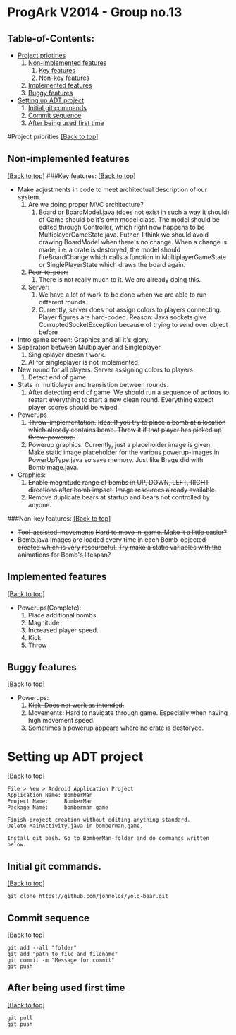 ProgArk V2014 - Group no.13
=========
Table-of-Contents:
------------------
*	[Project priotiries](#project-priorities)
	1.	[Non-implemented features](#non-implemented-features)
		1.	[Key features](#key-features)
		2.	[Non-key features](#non-key-features)
	2.	[Implemented features](#implemented-features)
	3.	[Buggy features](#buggy-features)
*	[Setting up ADT project](#setting-up-adt-project)
	1.	[Initial git commands](#initial-git-commands)
	2.	[Commit sequence](#commit-sequence)
	3.	[After being used first time](#after-being-used-first-time)

#Project priorities
[[Back to top]](#table-of-contents)
## Non-implemented features
[[Back to top]](#table-of-contents)
###Key features:
[[Back to top]](#table-of-contents)
*	Make adjustments in code to meet architectual description of our system.
	1.	Are we doing proper MVC architecture?
		1.	Board or BoardModel.java (does not exist in such a way it should) of Game should be it's own model class.
			The model should be edited through Controller, which right now happens to be MultiplayerGameState.java.
			Futher, I think we should avoid drawing BoardModel when there's no change. When a change is made, i.e. a crate is destoryed, the model should fireBoardChange which calls a function in MultiplayerGameState or SinglePlayerState which draws the board again.
	2.	~~Peer-to-peer:~~
		1.	There is not really much to it. We are already doing this.
	3.	Server:
		1.	We have a lot of work to be done when we are able to run different rounds.
		2.	Currently, server does not assign colors to players connecting. Player figures are hard-coded.
			Reason: Java sockets give CorruptedSocketException because of trying to send over object before
*	Intro game screen: Graphics and all it's glory.
*	Seperation between Multiplayer and Singleplayer
	1.	Singleplayer doesn't work.
	2.	AI for singleplayer is not implemented.
*	New round for all players. Server assigning colors to players
	1.	Detect end of game.
*	Stats in multiplayer and transistion between rounds.
	1. After detecting end of game. We should run a sequence of actions to restart everything to start a new clean round. Everything except player scores should be wiped.
*	Powerups
	1.	~~Throw-implementation.~~
		~~Idea: If you try to place a bomb at a location which already contains bomb. Throw it if that player has picked up throw-powerup.~~
	2.	Powerup graphics.
		Currently, just a placeholder image is given. Make static image placeholder for the various powerup-images in PowerUpType.java so save memory.
		Just like Brage did with BombImage.java.
*	Graphics:
	1.	~~Enable magnitude range of bombs in UP, DOWN, LEFT, RIGHT directions after bomb impact.~~
		~~Image resources already available.~~
	2. Remove duplicate bears at startup and bears not controlled by anyone.

###Non-key features:
[[Back to top]](#table-of-contents)
*	~~Tool-assisted-movements~~
	~~Hard to move in-game. Make it a little easier?~~
*	~~Bomb.java~~
	~~Images are loaded every time in each Bomb-objected created which is very resourceful.~~
	~~Try make a static variables with the animations for Bomb's lifespan?~~


## Implemented features
[[Back to top]](#table-of-contents)
*	Powerups(Complete):
	1.	Place additional bombs.
	2.	Magnitude
	3.	Increased player speed.
	4. 	Kick
	5.	Throw

## Buggy features
[[Back to top]](#table-of-contents)
*	Powerups:
	1.	~~Kick: Does not work as intended.~~
	2.	Movements: Hard to navigate through game. Especially when having high movement speed.
	3.	Sometimes a powerup appears where no crate is destoryed.
# Setting up ADT project
[[Back to top]](#table-of-contents)
```
File > New > Android Application Project
Application Name: BomberMan
Project Name:     BomberMan
Package Name:     bomberman.game

Finish project creation without editing anything standard.
Delete MainActivity.java in bomberman.game.

Install git bash. Go to BomberMan-folder and do commands written below.
```

## Initial git commands.
[[Back to top]](#table-of-contents)
```
git clone https://github.com/johnolos/yolo-bear.git
```
## Commit sequence
[[Back to top]](#table-of-contents)
```
git add --all "folder"
git add "path_to_file_and_filename"
git commit -m "Message for commit"
git push
```
## After being used first time
[[Back to top]](#table-of-contents)
```
git pull
git push
```